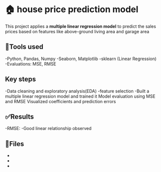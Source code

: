 # 🏠 house price prediction model

This project applies a **multiple linear regression model** to predict the sales prices based on features like above-ground living area and garage area

## 🔧Tools used
-Python, Pandas, Numpy
-Seaborn, Matplotlib
-sklearn (Linear Regression)
-Evaluations: MSE, RMSE

## Key steps
-Data cleaning and exploratory analysis(EDA)
-feature selection
-Built a multiple linear regression model and trained it
Model evaluation using MSE and RMSE
Visualized coefficients and prediction errors

## ✅️Results
-RMSE: 
-Good linear relationship observed

## 📂Files
-
-
-

